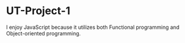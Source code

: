 # UT-Project-1

I enjoy JavaScript because it utilizes both Functional programming and Object-oriented programming.



